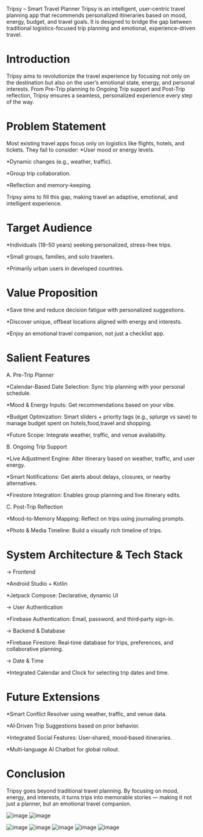 Tripsy – Smart Travel Planner
Tripsy is an intelligent, user-centric travel planning app that recommends personalized itineraries based on mood, energy, budget, and travel goals. It is designed to bridge the gap between traditional logistics-focused trip planning and emotional, experience-driven travel.


# Introduction
Tripsy aims to revolutionize the travel experience by focusing not only on the destination but also on the user’s emotional state, energy, and personal interests. From Pre-Trip planning to Ongoing Trip support and Post-Trip reflection, Tripsy ensures a seamless, personalized experience every step of the way.

# Problem Statement
Most existing travel apps focus only on logistics like flights, hotels, and tickets. They fail to consider:
*User mood or energy levels.

*Dynamic changes (e.g., weather, traffic).

*Group trip collaboration.

*Reflection and memory-keeping.

Tripsy aims to fill this gap, making travel an adaptive, emotional, and intelligent experience.

# Target Audience
*Individuals (18–50 years) seeking personalized, stress-free trips.

*Small groups, families, and solo travelers.

*Primarily urban users in developed countries.

# Value Proposition
*Save time and reduce decision fatigue with personalized suggestions.

*Discover unique, offbeat locations aligned with energy and interests.

*Enjoy an emotional travel companion, not just a checklist app.

# Salient Features
A. Pre-Trip Planner

*Calendar-Based Date Selection: Sync trip planning with your personal schedule.

*Mood & Energy Inputs: Get recommendations based on your vibe.

*Budget Optimization: Smart sliders + priority tags (e.g., splurge vs save) to manage budget spent on hotels,food,travel and shopping.

*Future Scope: Integrate weather, traffic, and venue availability.

B. Ongoing Trip Support

*Live Adjustment Engine: Alter itinerary based on weather, traffic, and user energy.

*Smart Notifications: Get alerts about delays, closures, or nearby alternatives.

*Firestore Integration: Enables group planning and live itinerary edits.

C. Post-Trip Reflection

*Mood-to-Memory Mapping: Reflect on trips using journaling prompts.

*Photo & Media Timeline: Build a visually rich timeline of trips.

# System Architecture & Tech Stack

-> Frontend

*Android Studio + Kotlin

*Jetpack Compose: Declarative, dynamic UI

-> User Authentication

*Firebase Authentication: Email, password, and third‑party sign-in.

-> Backend & Database

*Firebase Firestore: Real‑time database for trips, preferences, and collaborative planning.

-> Date & Time

*Integrated Calendar and Clock for selecting trip dates and time.

# Future Extensions

*Smart Conflict Resolver using weather, traffic, and venue data.

*AI‑Driven Trip Suggestions based on prior behavior.


*Integrated Social Features: User‑shared, mood‑based itineraries.

*Multi‑language AI Chatbot for global rollout.

# Conclusion
Tripsy goes beyond traditional travel planning. By focusing on mood, energy, and interests, it turns trips into memorable stories — making it not just a planner, but an emotional travel companion.

![image](https://github.com/user-attachments/assets/59b822b2-50ac-4993-acb2-8871399156fb)
![image](https://github.com/user-attachments/assets/7987072f-bba1-4412-a97e-63c58cd19ce3)

![image](https://github.com/user-attachments/assets/a48896ae-3556-4fc1-9e31-036a119333bf)
![image](https://github.com/user-attachments/assets/c8556b73-c77c-489d-b350-e7f50137d6d3)
![image](https://github.com/user-attachments/assets/013ba189-e69d-4c8a-b11e-116293d205b3)
![image](https://github.com/user-attachments/assets/6fcf1bd3-613e-42b3-948f-0304518c5358)
![image](https://github.com/user-attachments/assets/ada56586-1fae-4275-8d93-4faf6d32073b)



